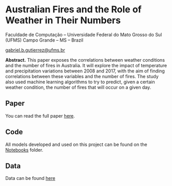 # Australian Fires and the Role of Weather in Their Numbers

Faculdade de Computação – Universidade Federal do Mato Grosso do Sul (UFMS) Campo Grande – MS – Brazil

gabriel.b.gutierrez@ufms.br


**Abstract.** This paper exposes the correlations between weather conditions and the number of fires in Australia. It will explore the impact of temperature and precipitation variations between 2008 and 2017, with the aim of finding correlations between these variables and the number of fires. The study also used machine learning algorithms to try to predict, given a certain weather condition, the number of fires that will occur on a given day.

## Paper
You can read the full paper [here](https://github.com/GabrielBG0/Australian-Fires-and-the-Role-of-Weather-in-Their-Numbers/blob/main/Artigo%20Final/Inc%C3%AAndios%20Australianos%20e%20o%20Papel%20das%20Condi%C3%A7%C3%B5es%20Clim%C3%A1ticas%20em%20Seus%20N%C3%BAmeros.docx.pdf).

## Code
All models developed and used on this project can be found on the [Notebooks](https://github.com/GabrielBG0/Australian-Fires-and-the-Role-of-Weather-in-Their-Numbers/tree/main/Notebooks) folder.

## Data
Data can be found [here](https://drive.google.com/drive/folders/1kj-KZuVBkMMGtqAd8GWiyJ4jZb7er7j7?usp=sharing)
